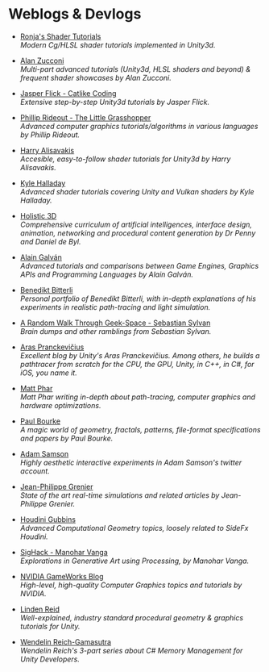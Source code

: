 Weblogs & Devlogs
======

* [Ronja's Shader Tutorials](https://www.ronja-tutorials.com/)
<br/>_Modern Cg/HLSL shader tutorials implemented in Unity3d._

* [Alan Zucconi](https://www.alanzucconi.com/)
<br/>_Multi-part advanced tutorials (Unity3d, HLSL shaders and beyond) & frequent shader showcases by Alan Zucconi._

* [Jasper Flick - Catlike Coding](https://catlikecoding.com/)
<br/>_Extensive step-by-step Unity3d tutorials by Jasper Flick._

* [Phillip Rideout - The Little Grasshopper](https://prideout.net/)
<br/>_Advanced computer graphics tutorials/algorithms in various languages by Phillip Rideout._

* [Harry Alisavakis](http://halisavakis.com/)
<br/>_Accesible, easy-to-follow shader tutorials for Unity3d by Harry Alisavakis._

* [Kyle Halladay](http://kylehalladay.com/archive.html)
<br/>_Advanced shader tutorials covering Unity and Vulkan shaders by Kyle Halladay._

* [Holistic 3D](https://holistic3d.com/)
<br/>_Comprehensive curriculum of artificial intelligences, interface design, animation, networking and procedural content generation by Dr Penny and Daniel de Byl._

* [Alain Galván](https://alain.xyz/blog)
<br/>_Advanced tutorials and comparisons between Game Engines, Graphics APIs and Programming Languages by Alain Galván._

* [Benedikt Bitterli](https://benedikt-bitterli.me/portfolio.html)
<br/>_Personal portfolio of Benedikt Bitterli, with in-depth explanations of his experiments in realistic path-tracing and light simulation._

* [A Random Walk Through Geek-Space - Sebastian Sylvan](https://www.sebastiansylvan.com/)
<br/>_Brain dumps and other ramblings from Sebastian Sylvan._

* [Aras Pranckevičius](https://aras-p.info/)
<br/>_Excellent blog by Unity's Aras Pranckevičius. Among others, he builds a pathtracer from scratch for the CPU, the GPU, Unity, in C++, in C#, for iOS, you name it._

* [Matt Phar](https://pharr.org/matt/blog/)
<br/>_Matt Phar writing in-depth about path-tracing, computer graphics and hardware optimizations._

* [Paul Bourke](http://paulbourke.net/)
<br/>_A magic world of geometry, fractals, patterns, file-format specifications and papers by Paul Bourke._

* [Adam Samson](https://twitter.com/adamshmamshon)
<br/>_Highly aesthetic interactive experiments in Adam Samson's twitter account._

* [Jean-Philippe Grenier](http://jpgrenier.org/)
<br/>_State of the art real-time simulations and related articles by Jean-Philippe Grenier._

* [Houdini Gubbins](https://houdinigubbins.wordpress.com/)
<br/>_Advanced Computational Geometry topics, loosely related to SideFx Houdini._

* [SigHack - Manohar Vanga](https://sighack.com/)
<br/>_Explorations in Generative Art using Processing, by Manohar Vanga._

* [NVIDIA GameWorks Blog](https://developer.nvidia.com/gameworks/blog)
<br/>_High-level, high-quality Computer Graphics topics and tutorials by NVIDIA._

* [Linden Reid](https://lindenreid.wordpress.com/)
<br/>_Well-explained, industry standard procedural geometry & graphics tutorials for Unity._

* [Wendelin Reich-Gamasutra](http://www.gamasutra.com/blogs/WendelinReich/20131109/203841/C_Memory_Management_for_Unity_Developers_part_1_of_3.php)
<br/>_Wendelin Reich's 3-part series about C# Memory Management for Unity Developers._
